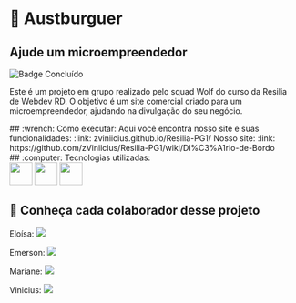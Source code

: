 # :hamburger: Austburguer
## Ajude um microempreendedor       
![Badge Concluído](http://img.shields.io/static/v1?label=STATUS&message=CONCLUÍDO&color=GREEN&style=for-the-badge)

Este é um projeto em grupo realizado pelo squad Wolf do curso da Resilia de Webdev RD. O objetivo é um site comercial criado para um microempreendedor, ajudando na divulgação do seu negócio.
<div>
## :wrench:  Como executar:
Aqui você encontra nosso site e suas funcionalidades:
:link:  zviniicius.github.io/Resilia-PG1/
Nosso site:
:link:  https://github.com/zViniicius/Resilia-PG1/wiki/Di%C3%A1rio-de-Bordo
</div>
## :computer: Tecnologias utilizadas:
<div>
<img src="https://cdn.jsdelivr.net/gh/devicons/devicon/icons/html5/html5-original.svg" width="40" height="40" />
<img src="https://cdn.jsdelivr.net/gh/devicons/devicon/icons/css3/css3-original.svg" width="40" height="40" />
<img src="https://cdn.jsdelivr.net/gh/devicons/devicon/icons/javascript/javascript-original.svg" width="40" height="40" />
</div>
          
                    
##  :busts_in_silhouette: Conheça cada colaborador desse projeto
<p>Eloísa:   <a href="https://www.linkedin.com/in/eloisa-silva-dev/" target="_blank"><img src="https://img.shields.io/badge/-LinkedIn-%230077B5?style=for-the-badge&logo=linkedin&logoColor=white" target="_blank"></a> </p>

<p>Emerson:   <a href="https://www.linkedin.com/in/emerson-pg/" target="_blank"><img src="https://img.shields.io/badge/-LinkedIn-%230077B5?style=for-the-badge&logo=linkedin&logoColor=white" target="_blank"></a> </p>

<p>Mariane:  <a href="https://www.linkedin.com/in/mari-santos-g-181a6525a/" target="_blank"><img src="https://img.shields.io/badge/-LinkedIn-%230077B5?style=for-the-badge&logo=linkedin&logoColor=white" target="_blank"></a>   </p>

<p>Vinicius:  <a href="https://www.linkedin.com/in/viniicaetano/" target="_blank"><img src="https://img.shields.io/badge/-LinkedIn-%230077B5?style=for-the-badge&logo=linkedin&logoColor=white" target="_blank"></a> </p>
